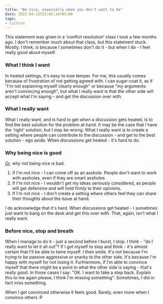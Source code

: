 ```yaml
---
title: "Be nice, especially when you don't want to be"
date: 2022-04-12T22:03:34+03:00
tags: 
- culture
---
```


This statement was given in a 'conflict resolution' class I took a few months ago. I don't remember much about that class, but this statement stuck. Mostly, I think, is because I sometimes don't do it - but when I do - I feel really good about myself. 

### What I think I want

In heated settings, it's easy to lose temper. For me, this usually comes because of frustration of not getting agreed with. I can sugar-coat it, as if "I'm not explaining myself clearly enough" or because "my arguments aren't convincing enough", but what I really want is that the other side will accept what I'm saying - and get the discussion over with. 

### What I really want

What I really want, and is hard to get when a discussion gets heated, is to find the best solution for the problem at hand. It may be the case that I have the 'right' solution, but I may be wrong. What I really want is to create a setting where people can contribute to the discussion - and get to the best solution - ego aside. When discussions get heated - it's hard to do. 

### Why being nice is good

[Or](https://en.wikipedia.org/wiki/De_Morgan%27s_laws), why not being nice is bad.

1. If I'm not nice - I can come off as an asshole. People don't want to work with assholes, even if they are smart assholes. 
2. If I'm not nice - I wouldn't get my ideas seriously considered, as people will get defensive and will hold firmly to their opinions.
3. If I'm not nice - I don't create a setting where others feel they can share their thoughts about the issue at hand.

I do acknowledge that it's hard. When discussions get heated - I sometimes just want to bang on the desk and get this over with. That, again, isn't what I really want.

### Before nice, stop and breath

When I manage to do it - just a second before I burst, I stop. I think - "do I really want to let it all out"? If I got myself to stop and think - it's almost certain that I'll be able to tame myself. I then smile. It's not because I'm trying to be passive aggressive or snarky to the other side. It's because I'm happy with myself for not losing it. Furthermore, if I'm able to convince myself that there might be a point in what the other side is saying - that's really good. In those cases I say: "OK. I want to take a step back. Explain this to me again please, I think I'm missing something". Sometimes, I did in fact miss something. 

When I get convinced otherwise it feels good. Rarely, even more when I convince others :P